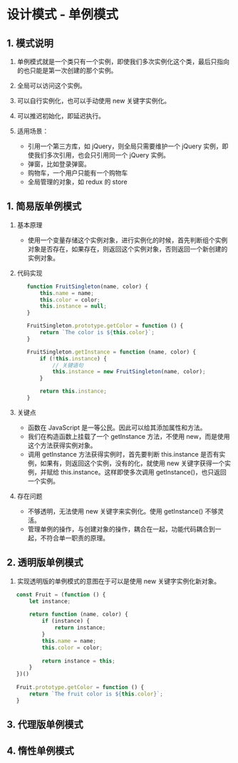 # 设计模式 - 单例模式

## 1. 模式说明

1. 单例模式就是一个类只有一个实例，即使我们多次实例化这个类，最后只指向的也只能是第一次创建的那个实例。

2. 全局可以访问这个实例。

3. 可以自行实例化，也可以手动使用 new 关键字实例化。

4. 可以推迟初始化，即延迟执行。

5. 适用场景：
   - 引用一个第三方库，如 jQuery，则全局只需要维护一个 jQuery 实例，即使我们多次引用，也会只引用同一个 jQuery 实例。
   - 弹窗，比如登录弹窗。
   - 购物车，一个用户只能有一个购物车
   - 全局管理的对象，如 redux 的 store

## 1. 简易版单例模式

1. 基本原理
   - 使用一个变量存储这个实例对象，进行实例化的时候，首先判断组个实例对象是否存在，如果存在，则返回这个实例对象，否则返回一个新创建的实例对象。

2. 代码实现 
   ```javascript
      function FruitSingleton(name, color) {
          this.name = name;
          this.color = color;
          this.instance = null;
      }
   
      FruitSingleton.prototype.getColor = function () {
          return `The color is ${this.color}`;
      }
   
      FruitSingleton.getInstance = function (name, color) {
          if (!this.instance) {
              // 关键语句
              this.instance = new FruitSingleton(name, color);
          }
   
          return this.instance;
      }
   ```

2. 关键点
   - 函数在 JavaScript 是一等公民。因此可以给其添加属性和方法。
   - 我们在构造函数上挂载了一个 getInstance 方法，不使用 new，而是使用这个方法获得实例对象。
   - 调用 getInstance 方法获得实例时，首先要判断 this.instance 是否有实例，如果有，则返回这个实例，没有的化，就使用 new 关键字获得一个实例，并赋给 this.instance。这样即使多次调用 getInstance()，也只返回一个实例。

3. 存在问题
   - 不够透明，无法使用 new 关键字来实例化。使用 getInstance() 不够灵活。
   - 管理单例的操作，与创建对象的操作，耦合在一起，功能代码耦合到一起，不符合单一职责的原理。
   
## 2. 透明版单例模式

1. 实现透明版的单例模式的意图在于可以是使用 new 关键字实例化新对象。

```javascript
   const Fruit = (function () {
       let instance;
   
       return function (name, color) {
           if (instance) {
               return instance;
           }
           this.name = name;
           this.color = color;
   
           return instance = this;
       }
   })()
   
   Fruit.prototype.getColor = function () {
       return `The fruit color is ${this.color}`;
   }
```

## 3. 代理版单例模式

## 4. 惰性单例模式